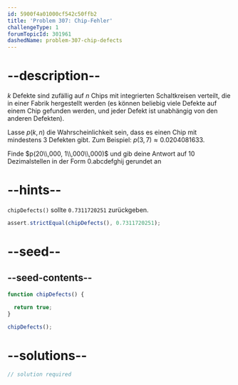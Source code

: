 ```yaml
---
id: 5900f4a01000cf542c50ffb2
title: 'Problem 307: Chip-Fehler'
challengeType: 1
forumTopicId: 301961
dashedName: problem-307-chip-defects
---
```


# --description--

$k$ Defekte sind zufällig auf $n$ Chips mit integrierten Schaltkreisen verteilt, die in einer Fabrik hergestellt werden (es können beliebig viele Defekte auf einem Chip gefunden werden, und jeder Defekt ist unabhängig von den anderen Defekten).

Lasse $p(k,n)$ die Wahrscheinlichkeit sein, dass es einen Chip mit mindestens 3 Defekten gibt. Zum Beispiel: $p(3,7) ≈ 0.0204081633$.

Finde $p(20\\,000, 1\\,000\\,000)$ und gib deine Antwort auf 10 Dezimalstellen in der Form 0.abcdefghij gerundet an

# --hints--

`chipDefects()` sollte `0.7311720251` zurückgeben.

```js
assert.strictEqual(chipDefects(), 0.7311720251);
```

# --seed--

## --seed-contents--

```js
function chipDefects() {

  return true;
}

chipDefects();
```

# --solutions--

```js
// solution required
```
